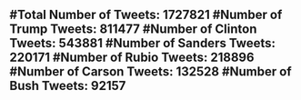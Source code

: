 #Total Number of Tweets: 1727821 
#Number of Trump Tweets: 811477
#Number of Clinton Tweets: 543881
#Number of Sanders Tweets: 220171
#Number of Rubio Tweets: 218896
#Number of Carson Tweets: 132528
#Number of Bush Tweets: 92157
---
